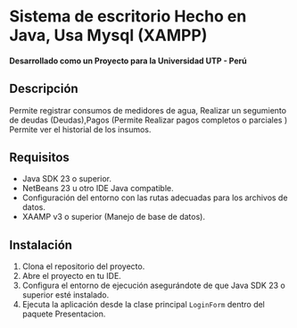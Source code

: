 # Sistema de escritorio Hecho en Java, Usa Mysql (XAMPP)

#### Desarrollado como un Proyecto para la Universidad UTP - Perú

## Descripción
Permite registrar consumos de medidores de agua, Realizar un segumiento de deudas (Deudas),Pagos (Permite Realizar pagos completos o parciales ) Permite ver el historial de los insumos. 

## Requisitos

- Java SDK 23 o superior.
- NetBeans 23 u otro IDE Java compatible.
- Configuración del entorno con las rutas adecuadas para los archivos de datos.
- XAAMP v3 o superior (Manejo de base de datos).

## Instalación

1. Clona el repositorio del proyecto.
2. Abre el proyecto en tu IDE.
3. Configura el entorno de ejecución asegurándote de que Java SDK 23 o superior esté instalado.
4. Ejecuta la aplicación desde la clase principal `LoginForm` dentro del paquete Presentacion. 
